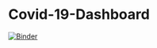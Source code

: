 # Covid-19-Dashboard

[![Binder](https://mybinder.org/badge_logo.svg)](https://mybinder.org/v2/gh/heinerigel/Covid-19-Dashboard/master)
